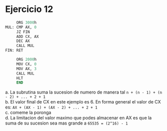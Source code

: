 # Ejercicio 12

```pascal
     ORG 3000h
MUL: CMP AX, 0
     JZ FIN
     ADD CX, AX
     DEC AX
     CALL MUL
FIN: RET

     ORG 2000h
     MOV CX, 0
     MOV AX, 3
     CALL MUL
     HLT
     END
```

a. La subrutina suma la sucesion de numero de manera tal `n + (n - 1) + (n - 2) + ... + 2 + 1`<br>
b. El valor final de CX en este ejemplo es 6. En forma general el valor de CX es: `AX + (AX - 1) + (AX - 2) + ... + 2 + 1`<br>
c. comeme la poronga<br>
d. La limitacion del valor maximo que podes almacenar en AX es que la suma de su sucesion sea mas grande a `65535 = (2^16) - 1`